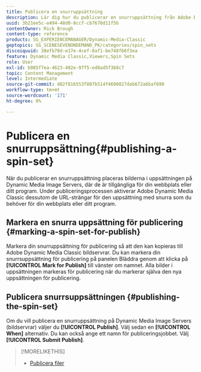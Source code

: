 ```yaml
---
title: Publicera en snurruppsättning
description: Lär dig hur du publicerar en snurruppsättning från Adobe Dynamic Media Classic.
uuid: 3b21ee5c-e494-48d0-8ccf-cb7670d11f5b
contentOwner: Rick Brough
content-type: reference
products: SG_EXPERIENCEMANAGER/Dynamic-Media-Classic
geptopics: SG_SCENESEVENONDEMAND_PK/categories/spin_sets
discoiquuid: 38efb70d-e17e-4cef-8af1-be748f66f3ea
feature: Dynamic Media Classic,Viewers,Spin Sets
role: User
exl-id: b085f7ea-4623-402e-97f5-ed8ad5f368c7
topic: Content Management
level: Intermediate
source-git-commit: d82f816553f807b514f4690827dab672a6baf690
workflow-type: tm+mt
source-wordcount: '171'
ht-degree: 0%

---
```


# Publicera en snurruppsättning{#publishing-a-spin-set}

När du publicerar en snurruppsättning placeras bilderna i uppsättningen på Dynamic Media Image Servers, där de är tillgängliga för din webbplats eller ditt program. Under publiceringsprocessen aktiverar Adobe Dynamic Media Classic dessutom de URL-strängar för den uppsättning med snurra som du behöver för din webbplats eller ditt program.

## Markera en snurra uppsättning för publicering {#marking-a-spin-set-for-publish}

Markera din snurruppsättning för publicering så att den kan kopieras till Adobe Dynamic Media Classic bildservrar. Du kan markera din snurrsuppsättning för publicering på panelen Bläddra genom att klicka på **[!UICONTROL Mark for Publish]** till vänster om namnet. Alla bilder i uppsättningen markeras för publicering när du markerar själva den nya uppsättningen för publicering.

## Publicera snurrsuppsättningen {#publishing-the-spin-set}

Om du vill publicera en snurruppsättning på Dynamic Media Image Servers (bildservrar) väljer du **[!UICONTROL Publish]**. Välj sedan en **[!UICONTROL When]** alternativ. Du kan också ange ett namn för publiceringsjobbet. Välj **[!UICONTROL Submit Publish]**.

>[!MORELIKETHIS]
>
>* [Publicera filer](publishing-files.md#publishing_files)
